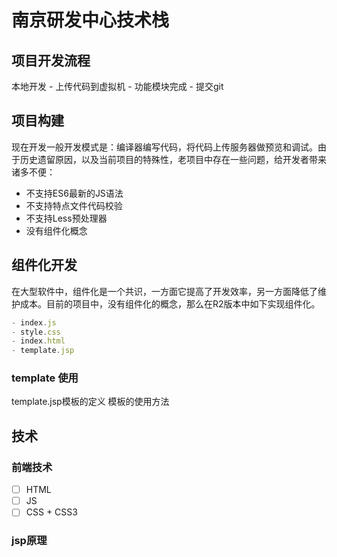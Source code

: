 # 南京研发中心技术栈
## 项目开发流程
本地开发 - 上传代码到虚拟机 - 功能模块完成 - 提交git

## 项目构建
现在开发一般开发模式是：编译器编写代码，将代码上传服务器做预览和调试。由于历史遗留原因，以及当前项目的特殊性，老项目中存在一些问题，给开发者带来诸多不便：
- 不支持ES6最新的JS语法
- 不支持特点文件代码校验
- 不支持Less预处理器
- 没有组件化概念

## 组件化开发
在大型软件中，组件化是一个共识，一方面它提高了开发效率，另一方面降低了维护成本。目前的项目中，没有组件化的概念，那么在R2版本中如下实现组件化。
``` js
- index.js
- style.css
- index.html
- template.jsp
```
### template 使用
template.jsp模板的定义
模板的使用方法


## 技术
### 前端技术
- [ ] HTML
- [ ] JS
- [ ] CSS + CSS3
### jsp原理
